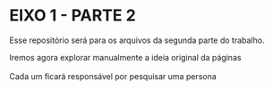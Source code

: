 # EIXO 1 - PARTE 2
Esse repositório será para os arquivos da segunda parte do trabalho.

Iremos agora explorar manualmente a ideia original da páginas <br>
<br>
Cada um ficará responsável por pesquisar uma persona